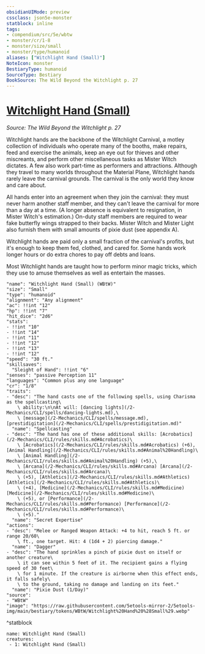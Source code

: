 ```yaml
---
obsidianUIMode: preview
cssclass: json5e-monster
statblock: inline
tags:
- compendium/src/5e/wbtw
- monster/cr/1-8
- monster/size/small
- monster/type/humanoid
aliases: ["Witchlight Hand (Small)"]
NoteIcon: monster
BestiaryType: humanoid
SourceType: Bestiary
BookSource: The Wild Beyond the Witchlight p. 27
---
```

# [Witchlight Hand (Small)](2-Mechanics\CLI\bestiary\humanoid/witchlight-hand-small-wbtw.md)
*Source: The Wild Beyond the Witchlight p. 27*  

Witchlight hands are the backbone of the Witchlight Carnival, a motley collection of individuals who operate many of the booths, make repairs, feed and exercise the animals, keep an eye out for thieves and other miscreants, and perform other miscellaneous tasks as Mister Witch dictates. A few also work part-time as performers and attractions. Although they travel to many worlds throughout the Material Plane, Witchlight hands rarely leave the carnival grounds. The carnival is the only world they know and care about.

All hands enter into an agreement when they join the carnival: they must never harm another staff member, and they can't leave the carnival for more than a day at a time. (A longer absence is equivalent to resignation, in Mister Witch's estimation.) On-duty staff members are required to wear fake butterfly wings strapped to their backs. Mister Witch and Mister Light also furnish them with small amounts of pixie dust (see appendix A).

Witchlight hands are paid only a small fraction of the carnival's profits, but it's enough to keep them fed, clothed, and cared for. Some hands work longer hours or do extra chores to pay off debts and loans.

Most Witchlight hands are taught how to perform minor magic tricks, which they use to amuse themselves as well as entertain the masses.

```statblock
"name": "Witchlight Hand (Small) (WBtW)"
"size": "Small"
"type": "humanoid"
"alignment": "Any alignment"
"ac": !!int "12"
"hp": !!int "7"
"hit_dice": "2d6"
"stats":
- !!int "10"
- !!int "14"
- !!int "11"
- !!int "12"
- !!int "13"
- !!int "12"
"speed": "30 ft."
"skillsaves":
  "Sleight of Hand": !!int "6"
"senses": "passive Perception 11"
"languages": "Common plus any one language"
"cr": "1/8"
"traits":
- "desc": "The hand casts one of the following spells, using Charisma as the spellcasting\
    \ ability:\n\nAt will: [dancing lights](/2-Mechanics/CLI/spells/dancing-lights.md),\
    \ [message](/2-Mechanics/CLI/spells/message.md), [prestidigitation](/2-Mechanics/CLI/spells/prestidigitation.md)"
  "name": "Spellcasting"
- "desc": "The hand has one of these additional skills: [Acrobatics](/2-Mechanics/CLI/rules/skills.md#Acrobatics)\
    \ [Acrobatics](/2-Mechanics/CLI/rules/skills.md#Acrobatics) (+6), [Animal Handling](/2-Mechanics/CLI/rules/skills.md#Animal%20Handling)\
    \ [Animal Handling](/2-Mechanics/CLI/rules/skills.md#Animal%20Handling) (+5),\
    \ [Arcana](/2-Mechanics/CLI/rules/skills.md#Arcana) [Arcana](/2-Mechanics/CLI/rules/skills.md#Arcana)\
    \ (+5), [Athletics](/2-Mechanics/CLI/rules/skills.md#Athletics) [Athletics](/2-Mechanics/CLI/rules/skills.md#Athletics)\
    \ (+4), [Medicine](/2-Mechanics/CLI/rules/skills.md#Medicine) [Medicine](/2-Mechanics/CLI/rules/skills.md#Medicine)\
    \ (+5), or [Performance](/2-Mechanics/CLI/rules/skills.md#Performance) [Performance](/2-Mechanics/CLI/rules/skills.md#Performance)\
    \ (+5)."
  "name": "Secret Expertise"
"actions":
- "desc": "Melee or Ranged Weapon Attack: +4 to hit, reach 5 ft. or range 20/60\
    \ ft., one target. Hit: 4 (1d4 + 2) piercing damage."
  "name": "Dagger"
- "desc": "The hand sprinkles a pinch of pixie dust on itself or another creature\
    \ it can see within 5 feet of it. The recipient gains a flying speed of 30 feet\
    \ for 1 minute. If the creature is airborne when this effect ends, it falls safely\
    \ to the ground, taking no damage and landing on its feet."
  "name": "Pixie Dust (1/Day)"
"source":
- "WBtW"
"image": "https://raw.githubusercontent.com/5etools-mirror-2/5etools-img/main/bestiary/tokens/WBtW/Witchlight%20Hand%20%28Small%29.webp"
```
^statblock

```encounter-table
name: Witchlight Hand (Small)
creatures:
 - 1: Witchlight Hand (Small)
```